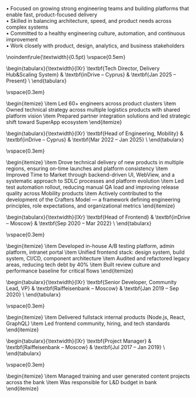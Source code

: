 • Focused on growing strong engineering teams and building platforms that enable fast, product-focused delivery  
• Skilled in balancing architecture, speed, and product needs across complex systems  
• Committed to a healthy engineering culture, automation, and continuous improvement  
• Work closely with product, design, analytics, and business stakeholders  

\noindent\rule{\textwidth}{0.5pt}
\vspace{0.5em}

\begin{tabularx}{\textwidth}{lXr}
\textbf{Tech Director, Delivery Hub\&Scaling System} & \textbf{inDrive – Cyprus} & \textbf{Jan 2025 – Present} \\
\end{tabularx}

\vspace{0.3em}

\begin{itemize}
  \item Led 60+ engineers across product clusters
  \item Owned technical strategy across multiple logistics products with shared platform vision
  \item Prepared partner integration solutions and led strategic shift toward SuperApp ecosystem
\end{itemize}

\begin{tabularx}{\textwidth}{lXr}
\textbf{Head of Engineering, Mobility} & \textbf{inDrive – Cyprus} & \textbf{Mar 2022 – Jan 2025} \\
\end{tabularx}

\vspace{0.3em}

\begin{itemize}
  \item Drove technical delivery of new products in multiple regions, ensuring on-time launches and platform consistency
  \item Improved Time to Market through backend-driven UI, WebView, and a systematic approach to SDLC processes and platform evolution
  \item Led test automation rollout, reducing manual QA load and improving release quality across Mobility products
  \item Actively contributed to the development of the Crafters Model — a framework defining engineering principles, role expectations, and organizational metrics
\end{itemize}

\begin{tabularx}{\textwidth}{lXr}
\textbf{Head of Frontend} & \textbf{inDrive – Moscow} & \textbf{Sep 2020 – Mar 2022} \\
\end{tabularx}

\vspace{0.3em}

\begin{itemize}
  \item Developed in-house A/B testing platform, admin platform, intranet portal
  \item Unified frontend stack: design system, build system, CI/CD, component architecture
  \item Audited and refactored legacy areas, reducing tech debt by 40\%
  \item Built review culture and performance baseline for critical flows
\end{itemize}

\begin{tabularx}{\textwidth}{lXr}
\textbf{Senior Developer, Community Lead, VP} & \textbf{Raiffeisenbank – Moscow} & \textbf{Jan 2019 – Sep 2020} \\
\end{tabularx}

\vspace{0.3em}

\begin{itemize}
  \item Delivered fullstack internal products (Node.js, React, GraphQL)
  \item Led frontend community, hiring, and tech standards
\end{itemize}

\begin{tabularx}{\textwidth}{lXr}
\textbf{Project Manager} & \textbf{Raiffeisenbank – Moscow} & \textbf{Jul 2017 – Jan 2019} \\
\end{tabularx}

\vspace{0.3em}

\begin{itemize}
  \item Managed training and user generated content projects across the bank
  \item Was responsible for L\&D budget in bank
\end{itemize}
